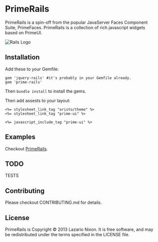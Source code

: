 # PrimeRails

PrimeRails is a spin-off from the popular JavaServer Faces Component Suite, PrimeFaces. PrimeRails is a collection of rich javascript widgets based on PrimeUI.

![Rails Logo](http://primerails.herokuapp.com/images/rails.png)

Installation
------------
Add these to your Gemfile:

```
gem 'jquery-rails' #it's probably in your Gemfile already.
gem 'prime-rails'
```

Then ``bundle install`` to install the gems.

Then add assests to your layout:

```
<%= stylesheet_link_tag "aristo/theme" %>
<%= stylesheet_link_tag "prime-ui" %>

<%= javascript_include_tag "prime-ui" %>
```
Examples
--------
Checkout [PrimeRails](http://primerails.herokuapp.com).

TODO
----
TESTS

Contributing
-------------
Please checkout CONTRIBUTING.md for details.

License
-------
PrimeRails is Copyright © 2013 Lazario Nixon. It is free software, and may be redistributed under the terms specified in the LICENSE file.




